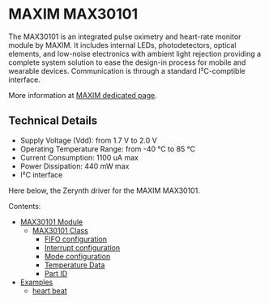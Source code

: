 # MAXIM MAX30101

The MAX30101 is an integrated pulse oximetry and heart-rate monitor module by MAXIM. It includes internal LEDs, photodetectors, optical elements, and low-noise electronics with ambient light rejection providing a complete system solution to ease the design-in process for mobile and wearable devices. Communication is through a standard I²C-comptible interface.

More information at [MAXIM dedicated page](https://www.maximintegrated.com/en/products/analog/sensors-and-sensor-interface/MAX30101.html).

## Technical Details


* Supply Voltage (Vdd): from 1.7 V to 2.0 V
* Operating Temperature Range: from -40 °C to 85 °C
* Current Consumption: 1100 uA max
* Power Dissipation: 440 mW max
* I²C interface

Here below, the Zerynth driver for the MAXIM MAX30101.

Contents:

-   [MAX30101 Module](/latest/reference/libs/maxim/max30101/docs/max30101/)
    -   [MAX30101 Class](/latest/reference/libs/maxim/max30101/docs/max30101/#max30101-class)
        -   [FIFO configuration](/latest/reference/libs/maxim/max30101/docs/max30101/#fifo-configuration)
        -   [Interrupt configuration](/latest/reference/libs/maxim/max30101/docs/max30101/#interrupt-configuration)
        -   [Mode configuration](/latest/reference/libs/maxim/max30101/docs/max30101/#mode-configuration)
        -   [Temperature Data](/latest/reference/libs/maxim/max30101/docs/max30101/#temperature-data)
        -   [Part ID](/latest/reference/libs/maxim/max30101/docs/max30101/#part-id)
-   [Examples](/latest/reference/libs/maxim/max30101/docs/examples/)
    -   [heart beat](/latest/reference/libs/maxim/max30101/docs/examples/#detect-heart-rate-with-max30101)
<!--stackedit_data:
eyJoaXN0b3J5IjpbLTk4NTc3NDI2MV19
-->
